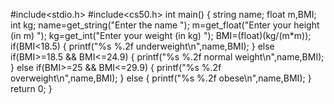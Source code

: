 #include<stdio.h>
#include<cs50.h>
int main()
{
string name;
float m,BMI;
int kg;
name=get_string("Enter the name ");
m=get_float("Enter your height (in m) ");
kg=get_int("Enter your weight (in kg) ");
BMI=(float)(kg/(m*m));
if(BMI<18.5)
{
printf("%s %.2f underweight\n",name,BMI);
}
else if(BMI>=18.5 && BMI<=24.9)
{
printf("%s %.2f normal weight\n",name,BMI);
}
else if(BMI>=25 && BMI<=29.9)
{
printf("%s %.2f overweight\n",name,BMI);
}
else
{
printf("%s %.2f obese\n",name,BMI);
}
return 0;
}
